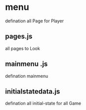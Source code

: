 # menu

defination all Page for Player

## pages.js

all pages to Look

## mainmenu .js

defination mainmenu

## initialstatedata.js

defination all initial-state for all Game